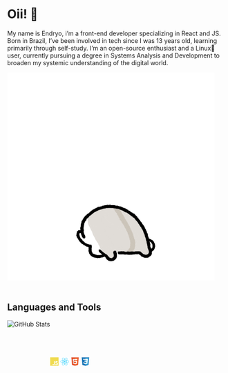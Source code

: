 <h1>Oii! 👋</h1>

My name is Endryo, i’m a front-end developer specializing in React and JS. 
Born in Brazil, I’ve been involved in tech since I was 13 years old, learning primarily through self-study. I’m an open-source enthusiast and a Linux🐧 user, currently pursuing a degree in Systems Analysis and Development to broaden my systemic understanding of the digital world.

<div style="display: inline_block align: center height: 10">
<img src="./image.gif" alt=".gif">
</div>

<br>

<h2>Languages and Tools</h2>
<img 
      style="margin_bottom: 0"
      align="left" 
      alt="GitHub Stats" 
      height="100" 
      src="https://github-readme-stats.vercel.app/api/top-langs/?username=typ17&theme=dracula&layout=compact&custom_title=Stats:&langs_count=5" 
  />


<div style="display: inline_block margin_top: 0"><br><br><br><br><br>
  <img align="center" alt="Js" height="20" width="20" src="https://raw.githubusercontent.com/devicons/devicon/master/icons/javascript/javascript-plain.svg">
  <img align="center" alt="React" height="20" width="20" src="https://raw.githubusercontent.com/devicons/devicon/master/icons/react/react-original.svg">
  <img align="center" alt="HTML" height="20" width="20" src="https://raw.githubusercontent.com/devicons/devicon/master/icons/html5/html5-original.svg">
  <img align="center" alt="CSS" height="20" width="20" src="https://raw.githubusercontent.com/devicons/devicon/master/icons/css3/css3-original.svg">
</div>
